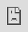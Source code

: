 ```yaml
---
layout: post
date:   2020-05-10
image: "/conflict_urbanism_sp2020/images/Screenshot 2020-05-11 at 07.05.30.png"
title:  "Off The Grid: A Spatial Exploration of the Historic Development of the Brooklyn Street Grid"
author: "Sumer Drall & Amelia Marcantonio-Fields"
---
```

#### Introduction  ####
Today, it is hard to believe that Brooklyn was the heart of farming in the 19th century. The historic implementation of the Brooklyn street grid is the epitome of the transformation from rural to urban. Over the course of the mid-1800s to the early-1900s, the execution of street grid created development in the city of Brooklyn. This spatial project examines three outlying neighborhoods and major farming communities in old Brooklyn - Gravesend, New Utrecht, and Flatlands - and their relationship with the growing street network.

#### Research Question  ####
This project aims to examine spatial pushes and pulls between historic farmlands and the actualization of the modern street grid from 1850-1910. The central research question for this project is: how have these neighborhoods either transformed or stayed constant in the implementation of the street grid?

#### Background  ####
Following a massive increase in population in the late 18th century, New York consolidated its role as America’s leading city in the 19th century with a string of influential infrastructural and financial decisions in the face of historic socio-political events.  In 1807, a steamboat route between New York and Albany spurred cargo and passenger movement. In 1825, the city completed construction of the Erie Canal--hence providing direct access to Atlantic Ocean trade routes and allowing the natural harbour of the city to be utilized in its full capacity. Impacted by the devastating Great Fire of New York in 1835 and motivated by the importance of increasing water supply, the city commenced service of the Croton Aqueduct in 1842. The economic developments in the 19th century also coincided with a period of increased immigration into the city, leading to not only a larger workforce, but also a more packed city. Although the prospect of an expanding population influenced the 1811 Plan that designed Manhattan’s famed rectangular and rigid street grid, the steeply rising immigration rates post the Civil War and tightly cramped tenements led to concerns that New York was reaching its density limits.  

The economic success and infrastructural developments of New York also had a domino effect on Brooklyn’s own prosperity. As population rose in 19th century Manhattan, more and more New Yorkers looked towards Brooklyn, which was established as a city in 1834, as a residential alternative. The City of Brooklyn originally included the northwestern tip of the borough. In 1839, Brooklyn began to develop its own residential grid system. Bolstered by regular steam service, the eastern shore cities of Williamsburg and Bushwick became viable options to commute to workplaces in Lower Manhattan. Both cities later were annexed by Brooklyn in 1854. The growing shipping industry and the deepening of the Gowanus Canal provided Brooklyn with increased industrial access to the waterfront. Further links to New York were also established through sharing of utilities such as fire services and the opening of the Brooklyn Bridge in 1883.  

While the city of Brooklyn quickly industrialized, the rest of Kings County remained predominantly agricultural. As larger transportation networks were established towards the end of the 19th century, the county became further integrated despite its contrasting socio-spatial characteristics. This integration was only consolidated when neighboring towns were annexed in quick succession - New Lots in 1886; Flatbush, Gravesend, and New Utrecht in 1894; and Flatlands in 1896. This large expansion made Brooklyn’s city boundaries coterminous with Kings County before it’s subsequent consolidation into Greater New York in 1898. While it’s status as a city was short lived, the simultaneous formation of residential and industrial Brooklyn as a response to the developments in Manhattan and the successive annexations of neighboring agricultural towns had important ramifications on the growth of the borough as a whole. Not only was there a tension between two distinctive ways of life-- agricultural and urban--but this tension manifested itself spatially. As opposed to the close residential units and transport networks of Brooklyn pre-1886, the rest of the towns in Kings County consisted of sprawling farmlands. From a small residential street grid in the middle of the century to at one point in the late 1800s a much larger residential street grid surrounded by farm lines of the newly annexed agricultural towns --this conflict is best understood through Brooklyn’s street grid. 

<div class="iframe-column">
  <iframe src="https://sumerd.github.io/Map/AmeliaSumer2.html" style="position:absolute;top:0;left:0;width:100%;height:100%;" frameborder="0"></iframe>
</div>

#### Case Studies ####
The nature and topologies of these farming towns were undeniably similar. The populations in all of these small towns boomed after the 1800s while the amount of farm acreage alloted continued to decline. All of these small towns were centered around a small center (displayed below) and much of the coming development would try to incorporate these strong centers into orthogonal grids, and further, an infrastructural and spatial order. In 1850, these neighborhoods just consisted of centers and spokes--reaching out to other areas in Kings County. But by 1880, these neighborhoods and their surrounding areas were included in a county-wide grid plan. Finally by 1910, many of these plans were coming to fruition and these neighborhoods were getting filled in with people and buildings. The brief case studies below begin to show the intense neighborhood changes of the time.

![Figure 1](/conflict_urbanism_sp2020/images/BrooklynHNYC/PopulationGrowth.png)

![Figure 2](/conflict_urbanism_sp2020/images/BrooklynHNYC/agriculturegraphs.png)

![Figure 3](/conflict_urbanism_sp2020/images/BrooklynHNYC/1880Acreage.png)

<iframe frameborder="0" class="juxtapose" width="100%" height="700" src="https://cdn.knightlab.com/libs/juxtapose/latest/embed/index.html?uid=4811d4be-92a3-11ea-a879-0edaf8f81e27"></iframe>

<iframe frameborder="0" class="juxtapose" width="100%" height="700" src="https://cdn.knightlab.com/libs/juxtapose/latest/embed/index.html?uid=329c5d42-92a4-11ea-a879-0edaf8f81e27"></iframe>

#### Case Study 1: Gravesend ####

<iframe frameborder="0" class="juxtapose" width="100%" height="700" src="https://cdn.knightlab.com/libs/juxtapose/latest/embed/index.html?uid=d8f2c4c4-92d1-11ea-a879-0edaf8f81e27"></iframe>

One of the first towns in what we know now as Brooklyn, Gravesend was one of the first towns founded by a woman (Stockwell 1884, 1). Established as a British colony in the 1600s by Lady Deboarah Moodly, Gravesend is located in the southern part of modern day Brooklyn and is known for its relationship to famed locations such as Coney Island and the Gravesend Cemetery established in 1650. In its founding, Gravesend was, of course, a primarily agricultural town. For the 200 years that followed the first arrival of British settlers, Gravesend’s agricultural characteristic remained remarkably consistent. Prior to 1850, Gravsend’s original square street plan was established and now consists of modern day Gravesend Neck Road and McDonald Avenue (Forgotten New York 2000).   

During this intense agricultural period, Gravesend’s population barely grew. The 1835 Census stated an increase in population of only 635, which meant an increase of 427 residents over the preceding 97 years (Stockwell 1884, 15). In comparison, Brooklyn had a population of almost 7,500 in 1828, by 1840 that number had risen to more than 36,000 (Ibid). At the end of the century however, Gravesend witnessed a notable increase in population - reaching 3,500 inhabitants in 1880.  

In 1850, the center of Gravesend was connected to other development projects in Kings County. Some of these projects included: the opening of the Coney Island Causeway in 1823, Gravesend Avenue in 1838, Coney Island Plank Road in 1849 (later known as Coney Island Avenue), Ocean Avenue in 1871 and Ocean Parkway 1876, which not only connected Gravesend to the City of Brooklyn, but the neighboring agricultural towns (Stockwell 1884, 16-18). By 1880, the neighborhood of Gravesend had filled in slightly primarily with attractions like Coney Island carnival infrastructure and jockey clubs and horse parks. The Brooklyn Jockey Club and the Coney Island Jockey Club disrupted the planned grid, but symbolized increased development in the neighborhood and a new type of capitalization on agricultural tools. By 1910, many of the planned streets in 1880 had been paved or in function, and there were more buildings expanding beyond the town center. While attractions like jockey clubs were present, there were plans to phase them out and the town center began to blend in with growing infrastructure.

#### Case Study 2: New Utrecht  ####

<iframe frameborder="0" class="juxtapose" width="100%" height="700" src="https://cdn.knightlab.com/libs/juxtapose/latest/embed/index.html?uid=172e381a-92d5-11ea-a879-0edaf8f81e27"></iframe>

First established in 1652, New Utrecht comprised the modern day neighborhoods of Bensonhurst, Borough Park and Bay Ridge.  Similar to other towns in Kings County, for most of its history New Utrecht was primarily farmland. Census data states that almost 80 percent of its inhabitants were involved in agriculture in 1840 (Linder and Zacharias 1999, 314). The center of New Utrecht was in southwestern Brooklyn by the Gravesend Bay, and consisted of a trisection of three historic roads, two from the colonial era: the Road from New Utrecht to Flatbush - today’s 18th Avenue; the southwest end of Kings Highway; and the Brooklyn, Greenwood and Bath Plank Road — which is now New Utrecht Avenue (Forgotten New York 2010). In 1850, it is obvious that the center of New Utrecht formed around Brooklyn and Bath Plank Road and Kings Highway as it is situated right in the middle. The improvement of street car and railroad networks in the region--such as the opening of the Brooklyn, Bath and Coney Island Railroad in 1864--were important developments that connected the town to the rest of the county. By 1880, much of the surrounding area of the town’s center was actually filled in with paved roads and there is a clear densification of buildings. However, it’s relative distance from Brooklyn and lower expenses compared to the city’s municipal government ensured that for most of the 19th century opposition for annexation remained strong. It was only in 1894 when forced into consolidation by the state legislature that New Utrecht agreed to an annexation by Brooklyn (Williams 2014). By 1910, after the town was annexed by the city, it continued to experience more street paving and building construction

#### Case Study 3: Flatlands  ####

<iframe frameborder="0" class="juxtapose" width="100%" height="700" src="https://cdn.knightlab.com/libs/juxtapose/latest/embed/index.html?uid=cb983f36-92d4-11ea-a879-0edaf8f81e27"></iframe>

Located in the southeast part of modern day Brooklyn, Flatlands was the last of the Kings County agricultural towns to be annexed by Brooklyn in 1896. Due to the location of the neighboring Jamaica Bay, Flatlands was valued for its advantages in rich agricultural land and was termed even at the time of annexation as “a farming town” and an “agricultural district” by the press (Linder and Zacharias 1999, 119). Unlike the other agricultural towns that experienced some level of increased transit connectivity over the span of the 19th century, Flatlands remained relatively underdeveloped infrastructurally and was dominated by farmland. While unopened, but present in 1850, the only exception to the lack of connection was the Brooklyn and Rockaway Beach Railroad, which opened in 1865 and ran through Canarsie in Flatlands (Ibid, 119).  This lack of infrastructural connectivity also translated to a lower population density (Linder and Zacharias 1999, 117) than even Flatbush and New Utrecht. In 1850, the population per square mile in Flatlands was just 81 (Ibid, 117). Yet despite increased isolation and a small population, in 1850, the very center of Flatlands was self-sustaining with its own church and school.   

While there was a planned grid for the Flatlands in 1880, it had more family-owned swaths of, most-likely, farm land than any other neighborhood in this analysis. The large presence of farming families was 0ne of the primary reasons for Flatland’s resistance to annexation as this town had a very powerful and wealthy farming population who were concerned about the extra costs (such as payment of utility services and higher tax payments) associated with citydom (Ibid, 160). As the movement to consolidate Brooklyn with the City of New York gained momentum almost simultaneously, those in opposition to Flatlands’ annexation also reduced in intensity (Zami 2015).   

Ultimately, it was announced in 1894 that Flatlands would be annexed to Brooklyn. This decision, which went into effect in 1896, had a significant impact on Flatlands. Census records from Kings County indicate that the population in Flatlands almost doubled from 1890 to 1900, with particular growth observed in the years following the announcement (Ibid). By 1910, like the other towns, some of the planned grid had taken shape. Many roads surrounding the center of Flatlands had been paved and development sprawled across them. However, areas on the outskirts of the old town were planned and were still waiting to be developed. 

#### Conclusion  ####

As the heart of old Brooklyn’s agricultural business, these three towns underwent tremendous changes between 1850-1910, and even changed to modern day. In 1850, all of these three towns started as centers and connecting roads, which later would be incorporated into a planned grid, while not always orthogonal like Manhattan’s. However, despite the efforts to incorporate these towns after annexation in one all encompassing grid, it is important to recognize that each of these town centers exist today. Despite the industrial shift and residential boom of Brooklyn, these historic and strong town centers not only still have a presence in the contemporary grid but they also signify a level of spatial resistance on the part of the various agricultural towns of Kings County over the course of the 19th and early 20th century. 


#### References  ####

**Text:**

“Annexation and Consolidation – The Peopling of Flatbush.” Accessed May 10, 2020. 
https://eportfolios.macaulay.cuny.edu/moses2015/2015/05/07/annexation-and-consolidation/.

“Gravesend, Brooklyn - Forgotten New York.” Accessed May 10, 2020. 
https://forgotten-ny.com/2000/05/gravesend-brooklyn/.

Linder, Marc, and Lawrence S Zacharias. Of Cabbages and Kings County : Agriculture and the 
Formation of Modern Brooklyn. Iowa City: University of Iowa Press, 1999.

Stockwell, Austin Parsons. History of the Town of Gravesend, N.Y.,. Brooklyn, N.Y., 1884.

“The Heart of New Utrecht - Forgotten New York.” Accessed May 10, 2020. 
https://forgotten-ny.com/2010/02/the-heart-of-new-utrecht/.

Williams, Keith. “Brooklyn’s Evolution From Small Town to Big City to Borough.” Curbed NY, July 
24, 2014. https://ny.curbed.com/2014/7/24/10069912/brooklyns-evolution-from-small-town-to-big-city-to-borough.

**Mapping:**

Columbia University GSAPP Center for Spatial Research. Brooklyn Streets. [shapefile]

Department of City Planning. Borough Boundaries [shapefile]. 1 January 2013, updated 
2020.<https://data.cityofnewyork.us/City-Government/Borough-Boundaries/tqmj- j8zm>

Department of Information Technology & Telecommunications. NYC Street CenterLine 
[shapefile]. 19 June 2012, updated 2020. <https://data.cityofnewyork.us/City-Government/NYC-Street-Centerline-CSCL-/exjm-f27b>

Lionel Pincus and Princess Firyal Map Division, The New York Public Library. "Atlas of 
the borough of Brooklyn, city of New York. Newly constructed and based upon official maps and plans on file in the Municipal Building and Registers Office (Hall of Records). Supplemented by careful field measurements and observations [1916-1920]" The New York Public Library Digital Collections. 1916 - 1920. http://digitalcollections.nypl.org/items/a4772020-c5f8-012f-2583-58d385a7bc34

Lionel Pincus and Princess Firyal Map Division, The New York Public Library. "Atlas of 
the borough of Brooklyn, city of New York. The first Twenty Eight Wards complete in Four Volumes. Three additional volumes for the Four new wards will complete the entire borough. Volume One Embraces Sections 1, 2, 3 & 4. Volume Two, Embraces Sections 5,6&7. Volume Four Embraces Sections 12, 13 & 14. Newly constructed and based upon official maps and plans on file in the municipal building and registers office (Hall of Records) supplemented by careful field measurements and observations. By and under the direction of Hugo Ullitz, C.E. Published by E. Belcher Hyde. 97 Liberty Street, Brooklyn, 1903. Volume One." New York Public Library Digital Collections. Accessed May 11, 2020. http://digitalcollections.nypl.org/items/64b4acd6-f0f0-4e40-e040-e00a18063442

Lionel Pincus and Princess Firyal Map Division, The New York Public Library. 
"Robinson's atlas of Kings County, New York : compiled from official records ... [1890]" New York Public Library Digital Collections. Accessed May 11, 2020. http://digitalcollections.nypl.org/items/ad5443a0-c604-012f-c182-58d385a7bc34

M. Dripps. “Map of Kings and part of Queens counties, Long Island N.Y.” Library of
 Congress. 1852.





**EXTRA**
<iframe frameborder="0" class="juxtapose" width="100%" height="700" src="https://cdn.knightlab.com/libs/juxtapose/latest/embed/index.html?uid=04abaf38-928a-11ea-a879-0edaf8f81e27"></iframe>  

<iframe frameborder="0" class="juxtapose" width="100%" height="700" src="https://cdn.knightlab.com/libs/juxtapose/latest/embed/index.html?uid=642e2178-92a0-11ea-a879-0edaf8f81e27"></iframe>
